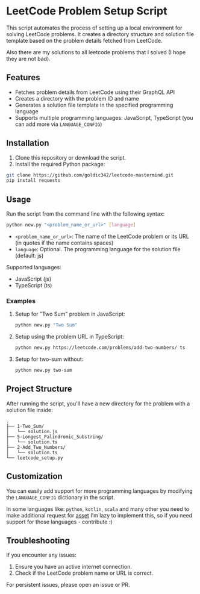 # LeetCode Problem Setup Script

This script automates the process of setting up a local environment for solving LeetCode problems. It creates a directory structure and solution file template based on the problem details fetched from LeetCode.

Also there are my solutions to all leetcode problems that I solved (I hope they are not bad).

## Features

- Fetches problem details from LeetCode using their GraphQL API
- Creates a directory with the problem ID and name
- Generates a solution file template in the specified programming language
- Supports multiple programming languages: JavaScript, TypeScript (you can add more via `LANGUAGE_CONFIG`)

## Installation

1. Clone this repository or download the script.
2. Install the required Python package:

```bash
git clone https://github.com/goldic342/leetcode-mastermind.git
pip install requests
```

## Usage

Run the script from the command line with the following syntax:

```bash
python new.py "<problem_name_or_url>" [language]
```

- `<problem_name_or_url>`: The name of the LeetCode problem or its URL (in quotes if the name contains spaces)
- `language`: Optional. The programming language for the solution file (default: js)

Supported languages:

- JavaScript (js)
- TypeScript (ts)

### Examples

1. Setup for "Two Sum" problem in JavaScript:

   ```bash
   python new.py "Two Sum"
   ```

2. Setup using the problem URL in TypeScript:

   ```bash
   python new.py https://leetcode.com/problems/add-two-numbers/ ts
   ```

3. Setup for two-sum without:

   ```bash
   python new.py two-sum
   ```

## Project Structure

After running the script, you'll have a new directory for the problem with a solution file inside:

```text
.
├── 1-Two_Sum/
│   └── solution.js
├── 5-Longest_Palindromic_Substring/
│   └── solution.ts
├── 2-Add_Two_Numbers/
│   └── solution.ts
└── leetcode_setup.py
```

## Customization

You can easily add support for more programming languages by modifying the `LANGUAGE_CONFIG` dictionary in the script.

In some languages like: `python`, `kotlin`, `scala` and many other you need to make additional request for [asset](https://assets.leetcode.com/monaco-tm/configurations/scala.json)
I'm lazy to implement this, so if you need support for those languages - contribute :)

## Troubleshooting

If you encounter any issues:

1. Ensure you have an active internet connection.
2. Check if the LeetCode problem name or URL is correct.

For persistent issues, please open an issue or PR.
